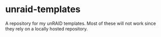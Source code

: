# unraid-templates
A repository for my unRAID templates. Most of these will not work since they rely on a locally hosted repository.
